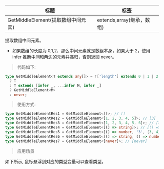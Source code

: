 | 标题                               | 标签                      |
| ---------------------------------- | ------------------------- |
| GetMiddleElement(提取数组中间元素) | extends,array(继承，数组) |

提取数组中间元素。

- 如果数组的长度为 0,1,2，那么中间元素就是数组本身，如果大于 2，使用 infer 推断中间和两边的元素并递归，否则返回 never。

> 代码如下:

```ts
type GetMiddleElement<T extends any[]> = T['length'] extends 0 | 1 | 2
  ? T
  : T extends [infer _, ...infer M, infer _]
  ? GetMiddleElement<M>
  : never;
```

> 使用方式:

```ts
type GetMiddleElementRes1 = GetMiddleElement<[]>; // []
type GetMiddleElementRes2 = GetMiddleElement<[1, 2, 3, 4, 5]>; // [3]
type GetMiddleElementRes3 = GetMiddleElement<[1, 2, 3, 4, 5, 6]>; // [3, 4]
type GetMiddleElementRes4 = GetMiddleElement<[() => string]>; // [() => string]
type GetMiddleElementRes5 = GetMiddleElement<[() => number, '3', [3, 4], 5]>; // ['3', [3, 4]]
type GetMiddleElementRes6 = GetMiddleElement<[() => string, () => number]>; // [() => string, () => number]
type GetMiddleElementRes7 = GetMiddleElement<[never]>; // [never]
```

> 应用场景

如下所示, 鼠标悬浮到对应的类型变量可以查看类型。

<div class="code-editor" data-url="codes/typescript/demo/GetMiddleElement.ts" data-language="typescript"></div>
